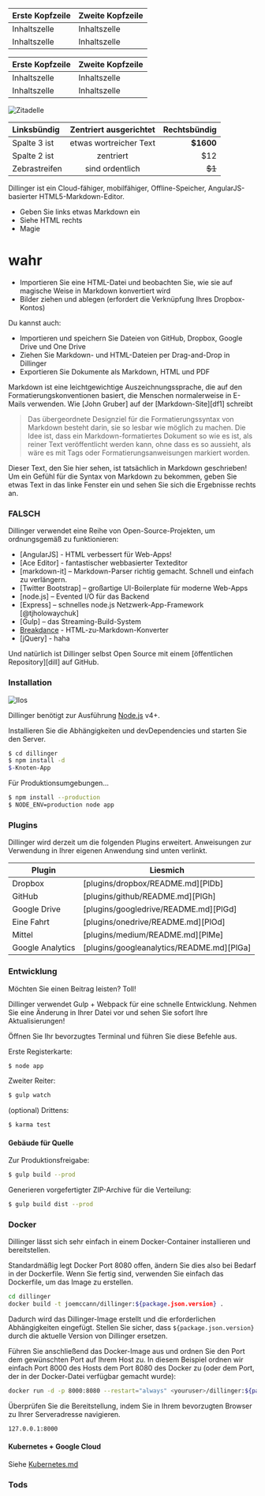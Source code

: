 Erste Kopfzeile | Zweite Kopfzeile
--- | ---
Inhaltszelle | Inhaltszelle
Inhaltszelle | Inhaltszelle

Erste Kopfzeile | Zweite Kopfzeile
--- | ---
Inhaltszelle | Inhaltszelle
Inhaltszelle | Inhaltszelle

![Zitadelle](https://vignette.wikia.nocookie.net/masseffect/images/d/d7/MassEffect2Citadel.jpg/revision/latest?cb=20100721191415)

Linksbündig | Zentriert ausgerichtet | Rechtsbündig
:-- | :-: | --:
Spalte 3 ist | etwas wortreicher Text | **$1600**
Spalte 2 ist | zentriert | $12
Zebrastreifen | sind ordentlich | ~~$1~~

Dillinger ist ein Cloud-fähiger, mobilfähiger, Offline-Speicher, AngularJS-basierter HTML5-Markdown-Editor.

- Geben Sie links etwas Markdown ein
- Siehe HTML rechts
- Magie

# wahr

- Importieren Sie eine HTML-Datei und beobachten Sie, wie sie auf magische Weise in Markdown konvertiert wird
- Bilder ziehen und ablegen (erfordert die Verknüpfung Ihres Dropbox-Kontos)

Du kannst auch:

- Importieren und speichern Sie Dateien von GitHub, Dropbox, Google Drive und One Drive
- Ziehen Sie Markdown- und HTML-Dateien per Drag-and-Drop in Dillinger
- Exportieren Sie Dokumente als Markdown, HTML und PDF

Markdown ist eine leichtgewichtige Auszeichnungssprache, die auf den Formatierungskonventionen basiert, die Menschen normalerweise in E-Mails verwenden. Wie [John Gruber] auf der [Markdown-Site][df1] schreibt

> Das übergeordnete Designziel für die Formatierungssyntax von Markdown besteht darin, sie so lesbar wie möglich zu machen. Die Idee ist, dass ein Markdown-formatiertes Dokument so wie es ist, als reiner Text veröffentlicht werden kann, ohne dass es so aussieht, als wäre es mit Tags oder Formatierungsanweisungen markiert worden.

Dieser Text, den Sie hier sehen, ist <a>tatsächlich</a> in Markdown geschrieben! Um ein Gefühl für die Syntax von Markdown zu bekommen, geben Sie etwas Text in das linke Fenster ein und sehen Sie sich die Ergebnisse rechts an.

### FALSCH

Dillinger verwendet eine Reihe von Open-Source-Projekten, um ordnungsgemäß zu funktionieren:

- [AngularJS] - HTML verbessert für Web-Apps!
- [Ace Editor] - fantastischer webbasierter Texteditor
- [markdown-it] – Markdown-Parser richtig gemacht. Schnell und einfach zu verlängern.
- [Twitter Bootstrap] – großartige UI-Boilerplate für moderne Web-Apps
- [node.js] – Evented I/O für das Backend
- [Express] – schnelles node.js Netzwerk-App-Framework [@tjholowaychuk]
- [Gulp] – das Streaming-Build-System
- [Breakdance](https://breakdance.github.io/breakdance/) - HTML-zu-Markdown-Konverter
- [jQuery] - haha

Und natürlich ist Dillinger selbst Open Source mit einem [öffentlichen Repository][dill] auf GitHub.

### Installation

![Ilos](https://lh3.googleusercontent.com/proxy/DDV8a7sLIWurhJtW8Ego9bq-JlwpfFFoR0tkLJQKKYXEXoWHB6ZUP5jGKD2VcYt3z1QVsgcn6L3GoU1ns8m9fvi3U51GzddA70ZUMHgzHvjl4-i7YOJY9cShBPrfjUhMQhxaJ97WFBp612XmjMXVGypfGkiBarN4PWxhiHkiYYNW7HGbtTpOcyt9GQ4Q23C2noxLTWFXZMcQZhRpQA_qzu2n6_H6CPViBnhSHpEl4JZAPaGCSJqgZg)

Dillinger benötigt zur Ausführung [Node.js](https://nodejs.org/) v4+.

Installieren Sie die Abhängigkeiten und devDependencies und starten Sie den Server.

```sh
$ cd dillinger
$ npm install -d
$-Knoten-App
```

Für Produktionsumgebungen...

```sh
$ npm install --production
$ NODE_ENV=production node app
```

### Plugins

Dillinger wird derzeit um die folgenden Plugins erweitert. Anweisungen zur Verwendung in Ihrer eigenen Anwendung sind unten verlinkt.

Plugin | Liesmich
--- | ---
Dropbox | [plugins/dropbox/README.md][PlDb]
GitHub | [plugins/github/README.md][PlGh]
Google Drive | [plugins/googledrive/README.md][PlGd]
Eine Fahrt | [plugins/onedrive/README.md][PlOd]
Mittel | [plugins/medium/README.md][PlMe]
Google Analytics | [plugins/googleanalytics/README.md][PlGa]

### Entwicklung

Möchten Sie einen Beitrag leisten? Toll!

Dillinger verwendet Gulp + Webpack für eine schnelle Entwicklung. Nehmen Sie eine Änderung in Ihrer Datei vor und sehen Sie sofort Ihre Aktualisierungen!

Öffnen Sie Ihr bevorzugtes Terminal und führen Sie diese Befehle aus.

Erste Registerkarte:

```sh
$ node app
```

Zweiter Reiter:

```sh
$ gulp watch
```

(optional) Drittens:

```sh
$ karma test
```

#### Gebäude für Quelle

Zur Produktionsfreigabe:

```sh
$ gulp build --prod
```

Generieren vorgefertigter ZIP-Archive für die Verteilung:

```sh
$ gulp build dist --prod
```

### Docker

Dillinger lässt sich sehr einfach in einem Docker-Container installieren und bereitstellen.

Standardmäßig legt Docker Port 8080 offen, ändern Sie dies also bei Bedarf in der Dockerfile. Wenn Sie fertig sind, verwenden Sie einfach das Dockerfile, um das Image zu erstellen.

```sh
cd dillinger
docker build -t joemccann/dillinger:${package.json.version} .
```

Dadurch wird das Dillinger-Image erstellt und die erforderlichen Abhängigkeiten eingefügt. Stellen Sie sicher, dass `${package.json.version}` durch die aktuelle Version von Dillinger ersetzen.

Führen Sie anschließend das Docker-Image aus und ordnen Sie den Port dem gewünschten Port auf Ihrem Host zu. In diesem Beispiel ordnen wir einfach Port 8000 des Hosts dem Port 8080 des Docker zu (oder dem Port, der in der Docker-Datei verfügbar gemacht wurde):

```sh
docker run -d -p 8000:8080 --restart="always" <youruser>/dillinger:${package.json.version}
```

Überprüfen Sie die Bereitstellung, indem Sie in Ihrem bevorzugten Browser zu Ihrer Serveradresse navigieren.

```sh
127.0.0.1:8000
```

#### Kubernetes + Google Cloud

Siehe [Kubernetes.md](https://github.com/joemccann/dillinger/blob/master/KUBERNETES.md)

### Tods
